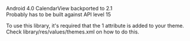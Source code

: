 Android 4.0 CalendarView backported to 2.1  
Probably has to be built against API level 15  
  
To use this library, it's required that the 1 attribute is added to your theme. Check library/res/values/themes.xml on how to do this.
